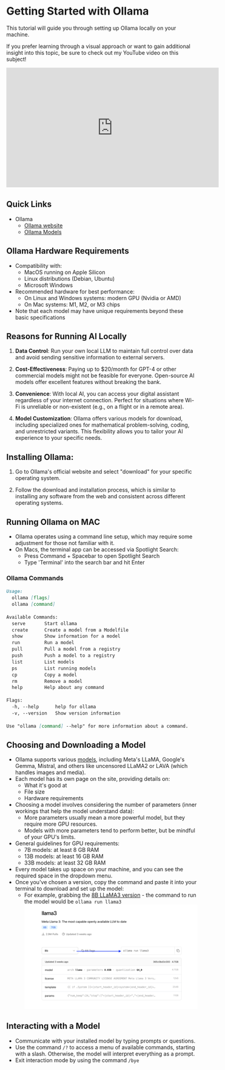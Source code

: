 # Getting Started with Ollama

This tutorial will guide you through setting up Ollama locally on your machine.

If you prefer learning through a visual approach or want to gain additional insight into this topic, be sure to check out my YouTube video on this subject!

<iframe width="560" height="315" src="https://youtu.be/76uPAMvsTyM" frameborder="0" allowfullscreen></iframe>

## Quick Links

* Ollama
	* [Ollama website](https://ollama.com/)
	* [Ollama Models](https://ollama.com/library)

## Ollama Hardware Requirements

* Compatibility with:
	+ MacOS running on Apple Silicon
	+ Linux distributions (Debian, Ubuntu)
	+ Microsoft Windows
* Recommended hardware for best performance:
	+ On Linux and Windows systems: modern GPU (Nvidia or AMD)
	+ On Mac systems: M1, M2, or M3 chips
* Note that each model may have unique requirements beyond these basic specifications


## Reasons for Running AI Locally

1. **Data Control**: Run your own local LLM to maintain full control over data and avoid sending sensitive information to external servers.

2. **Cost-Effectiveness**: Paying up to $20/month for GPT-4 or other commercial models might not be feasible for everyone. Open-source AI models offer excellent features without breaking the bank.

3. **Convenience**: With local AI, you can access your digital assistant regardless of your internet connection. Perfect for situations where Wi-Fi is unreliable or non-existent (e.g., on a flight or in a remote area).

4. **Model Customization**: Ollama offers various models for download, including specialized ones for mathematical problem-solving, coding, and unrestricted variants. This flexibility allows you to tailor your AI experience to your specific needs.

## Installing Ollama:

1. Go to Ollama's official website and select "download" for your specific operating system.

2. Follow the download and installation process, which is similar to installing any software from the web and consistent across different operating systems.

## Running Ollama on MAC

* Ollama operates using a command line setup, which may require some adjustment for those not familiar with it.
* On Macs, the terminal app can be accessed via Spotlight Search:
	+ Press Command + Spacebar to open Spotlight Search
	+ Type 'Terminal' into the search bar and hit Enter

### Ollama Commands

```markdown
Usage:
  ollama [flags]
  ollama [command]

Available Commands:
  serve       Start ollama
  create      Create a model from a Modelfile
  show        Show information for a model
  run         Run a model
  pull        Pull a model from a registry
  push        Push a model to a registry
  list        List models
  ps          List running models
  cp          Copy a model
  rm          Remove a model
  help        Help about any command

Flags:
  -h, --help      help for ollama
  -v, --version   Show version information

Use "ollama [command] --help" for more information about a command.
 ```

## Choosing and Downloading a Model

* Ollama supports various [models](https://ollama.com/library), including Meta's LLaMA, Google's Gemma, Mistral, and others like uncensored LLaMA2 or LAVA (which handles images and media).
* Each model has its own page on the site, providing details on:
	+ What it's good at
	+ File size
	+ Hardware requirements
* Choosing a model involves considering the number of parameters (inner workings that help the model understand data):
	+ More parameters usually mean a more powerful model, but they require more GPU resources.
	+ Models with more parameters tend to perform better, but be mindful of your GPU's limits.
* General guidelines for GPU requirements:
	+ 7B models: at least 8 GB RAM
	+ 13B models: at least 16 GB RAM
	+ 33B models: at least 32 GB RAM
* Every model takes up space on your machine, and you can see the required space in the dropdown menu.
* Once you've chosen a version, copy the command and paste it into your terminal to download and set up the model:
	+ For example, grabbing the [8B LLaMA3 version](https://ollama.com/library/llama3) - the command to run the model would be `ollama run llama3`
    ![find-run-command](/ollama/install-ollama/find-run-command-for-model.png) 

## Interacting with a Model

* Communicate with your installed model by typing prompts or questions.
* Use the command `/?` to access a menu of available commands, starting with a slash. Otherwise, the model will interpret everything as a prompt.
* Exit interaction mode by using the command `/bye`
